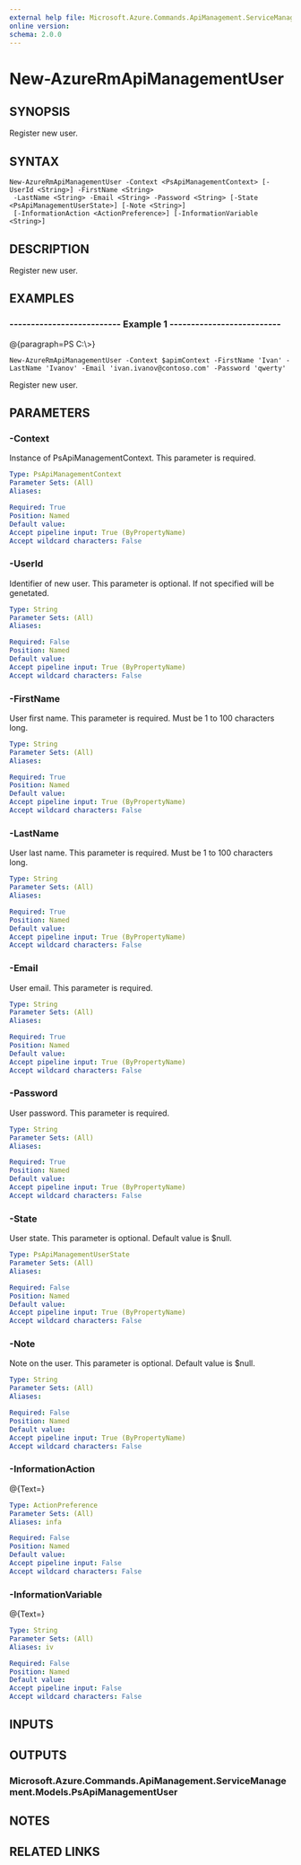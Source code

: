 ```yaml
---
external help file: Microsoft.Azure.Commands.ApiManagement.ServiceManagement.dll-Help.xml
online version: 
schema: 2.0.0
---
```


# New-AzureRmApiManagementUser
## SYNOPSIS
Register new user.

## SYNTAX

```
New-AzureRmApiManagementUser -Context <PsApiManagementContext> [-UserId <String>] -FirstName <String>
 -LastName <String> -Email <String> -Password <String> [-State <PsApiManagementUserState>] [-Note <String>]
 [-InformationAction <ActionPreference>] [-InformationVariable <String>]
```

## DESCRIPTION
Register new user.

## EXAMPLES

### --------------------------  Example 1  --------------------------
@{paragraph=PS C:\\\>}

```
New-AzureRmApiManagementUser -Context $apimContext -FirstName 'Ivan' -LastName 'Ivanov' -Email 'ivan.ivanov@contoso.com' -Password 'qwerty'
```

Register new user.

## PARAMETERS

### -Context
Instance of PsApiManagementContext.
This parameter is required.

```yaml
Type: PsApiManagementContext
Parameter Sets: (All)
Aliases: 

Required: True
Position: Named
Default value: 
Accept pipeline input: True (ByPropertyName)
Accept wildcard characters: False
```

### -UserId
Identifier of new user.
This parameter is optional.
If not specified will be genetated.

```yaml
Type: String
Parameter Sets: (All)
Aliases: 

Required: False
Position: Named
Default value: 
Accept pipeline input: True (ByPropertyName)
Accept wildcard characters: False
```

### -FirstName
User first name.
This parameter is required.
Must be 1 to 100 characters long.

```yaml
Type: String
Parameter Sets: (All)
Aliases: 

Required: True
Position: Named
Default value: 
Accept pipeline input: True (ByPropertyName)
Accept wildcard characters: False
```

### -LastName
User last name.
This parameter is required.
Must be 1 to 100 characters long.

```yaml
Type: String
Parameter Sets: (All)
Aliases: 

Required: True
Position: Named
Default value: 
Accept pipeline input: True (ByPropertyName)
Accept wildcard characters: False
```

### -Email
User email.
This parameter is required.

```yaml
Type: String
Parameter Sets: (All)
Aliases: 

Required: True
Position: Named
Default value: 
Accept pipeline input: True (ByPropertyName)
Accept wildcard characters: False
```

### -Password
User password.
This parameter is required.

```yaml
Type: String
Parameter Sets: (All)
Aliases: 

Required: True
Position: Named
Default value: 
Accept pipeline input: True (ByPropertyName)
Accept wildcard characters: False
```

### -State
User state.
This parameter is optional.
Default value is $null.

```yaml
Type: PsApiManagementUserState
Parameter Sets: (All)
Aliases: 

Required: False
Position: Named
Default value: 
Accept pipeline input: True (ByPropertyName)
Accept wildcard characters: False
```

### -Note
Note on the user.
This parameter is optional.
Default value is $null.

```yaml
Type: String
Parameter Sets: (All)
Aliases: 

Required: False
Position: Named
Default value: 
Accept pipeline input: True (ByPropertyName)
Accept wildcard characters: False
```

### -InformationAction
@{Text=}

```yaml
Type: ActionPreference
Parameter Sets: (All)
Aliases: infa

Required: False
Position: Named
Default value: 
Accept pipeline input: False
Accept wildcard characters: False
```

### -InformationVariable
@{Text=}

```yaml
Type: String
Parameter Sets: (All)
Aliases: iv

Required: False
Position: Named
Default value: 
Accept pipeline input: False
Accept wildcard characters: False
```

## INPUTS

## OUTPUTS

### Microsoft.Azure.Commands.ApiManagement.ServiceManagement.Models.PsApiManagementUser

## NOTES

## RELATED LINKS

